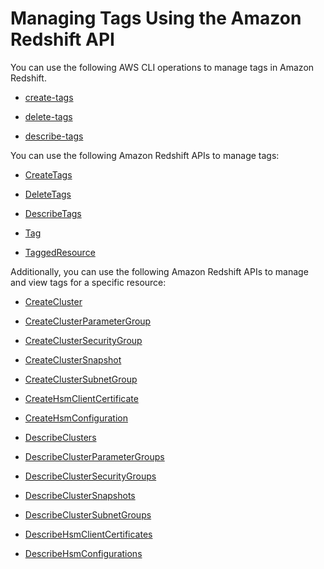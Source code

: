 # Managing Tags Using the Amazon Redshift API<a name="rs-mgmt-tagging-cli-api"></a>

You can use the following AWS CLI operations to manage tags in Amazon Redshift\. 

+ [create\-tags](http://docs.aws.amazon.com/cli/latest/reference/redshift/create-tags.html)

+ [delete\-tags](http://docs.aws.amazon.com/cli/latest/reference/redshift/delete-tags.html)

+ [describe\-tags](http://docs.aws.amazon.com/cli/latest/reference/redshift/describe-tags.html)

You can use the following Amazon Redshift APIs to manage tags:

+ [CreateTags](http://docs.aws.amazon.com/redshift/latest/APIReference/API_CreateTags.html)

+ [DeleteTags](http://docs.aws.amazon.com/redshift/latest/APIReference/API_DeleteTags.html)

+ [DescribeTags](http://docs.aws.amazon.com/redshift/latest/APIReference/API_DescribeTags.html)

+ [Tag](http://docs.aws.amazon.com/redshift/latest/APIReference/API_Tag.html)

+ [TaggedResource](http://docs.aws.amazon.com/redshift/latest/APIReference/API_TaggedResource.html)

Additionally, you can use the following Amazon Redshift APIs to manage and view tags for a specific resource:

+ [CreateCluster](http://docs.aws.amazon.com/redshift/latest/APIReference/API_CreateCluster.html)

+ [CreateClusterParameterGroup](http://docs.aws.amazon.com/redshift/latest/APIReference/API_CreateClusterParameterGroup.html)

+ [CreateClusterSecurityGroup](http://docs.aws.amazon.com/redshift/latest/APIReference/API_CreateClusterSecurityGroup.html)

+ [CreateClusterSnapshot](http://docs.aws.amazon.com/redshift/latest/APIReference/API_CreateClusterSnapshot.html)

+ [CreateClusterSubnetGroup](http://docs.aws.amazon.com/redshift/latest/APIReference/API_CreateClusterSubnetGroup.html)

+ [CreateHsmClientCertificate](http://docs.aws.amazon.com/redshift/latest/APIReference/API_CreateHsmClientCertificate.html)

+ [CreateHsmConfiguration](http://docs.aws.amazon.com/redshift/latest/APIReference/API_CreateHsmConfiguration.html)

+ [DescribeClusters](http://docs.aws.amazon.com/redshift/latest/APIReference/API_DescribeClusters.html)

+ [DescribeClusterParameterGroups](http://docs.aws.amazon.com/redshift/latest/APIReference/API_DescribeClusterParameterGroups.html)

+ [DescribeClusterSecurityGroups](http://docs.aws.amazon.com/redshift/latest/APIReference/API_DescribeClusterSecurityGroups.html)

+ [DescribeClusterSnapshots](http://docs.aws.amazon.com/redshift/latest/APIReference/API_DescribeClusterSnapshots.html)

+ [DescribeClusterSubnetGroups](http://docs.aws.amazon.com/redshift/latest/APIReference/API_DescribeClusterSubnetGroups.html)

+ [DescribeHsmClientCertificates](http://docs.aws.amazon.com/redshift/latest/APIReference/API_DescribeHsmClientCertificates.html)

+ [DescribeHsmConfigurations](http://docs.aws.amazon.com/redshift/latest/APIReference/API_DescribeHsmConfigurations.html)